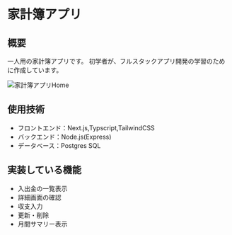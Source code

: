 # 家計簿アプリ

## 概要

一人用の家計簿アプリです。
初学者が、フルスタックアプリ開発の学習のために作成しています。

![家計簿アプリHome](https://github.com/user-attachments/assets/701dd88e-49d0-4aad-ae6e-f7522d2bb80d)

## 使用技術

- フロントエンド：Next.js,Typscript,TailwindCSS
- バックエンド：Node.js(Express)
- データベース：Postgres SQL

## 実装している機能

- 入出金の一覧表示
- 詳細画面の確認
- 収支入力
- 更新・削除
- 月間サマリー表示
